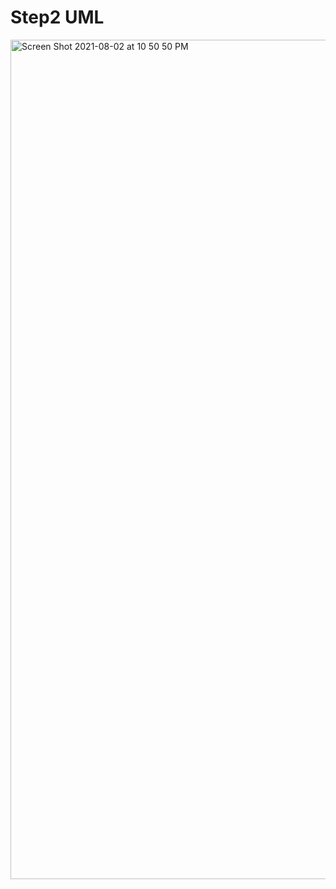 # Step2 UML
<img width="1343" alt="Screen Shot 2021-08-02 at 10 50 50 PM" src="https://user-images.githubusercontent.com/80380535/127872473-c37bcc59-2760-46c0-8a5a-decdb521d948.png">

